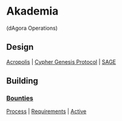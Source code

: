 # Akademia
(dAgora Operations)

## Design

[Acropolis](#) | [Cypher Genesis Protocol](#) | [SAGE](#)

## Building

### [Bounties](https://github.com/decentragora/Akademia/blob/main/Bounties)

[Process]() | [Requirements]() | [Active](https://github.com/decentragora/Akademia/issues)
